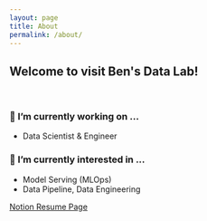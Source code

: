 ```yaml
---
layout: page
title: About
permalink: /about/
---
```


## Welcome to visit Ben's Data Lab!
<br>

### 🔭 I’m currently working on ...
- Data Scientist & Engineer

### 🌱 I’m currently interested in ...
- Model Serving (MLOps)
- Data Pipeline, Data Engineering

[Notion Resume Page](https://hjben.notion.site/hjben/Hyunjoong-Kim-09a5af0a182a4a18953e26d108470412)